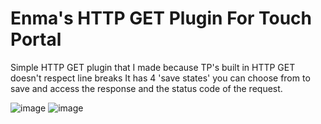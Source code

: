 # Enma's HTTP GET Plugin For Touch Portal
Simple HTTP GET plugin that I made because TP's built in HTTP GET doesn't respect line breaks
It has 4 'save states' you can choose from to save and access the response and the status code of the request.

![image](https://github.com/EnmaDarei/tp_http_get_plugin/assets/14081432/91497c0c-f4e3-4ba4-a517-7892cb804e10)
![image](https://github.com/EnmaDarei/tp_http_get_plugin/assets/14081432/f3e738b9-8ebd-40b6-a609-1d0bc1b3f3ae)




